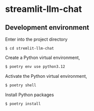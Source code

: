 # streamlit-llm-chat

## Development environment

Enter into the project directory

```cd
$ cd stremlit-llm-chat
```

Create a Python virtual environment,

```bash
$ poetry env use python3.12
```

Activate the Python virtual environment,

```bash
$ poetry shell
```


Install Python packages

```bash
$ poetry install
```


## 